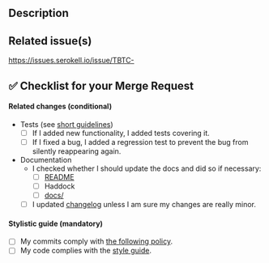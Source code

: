 ## Description

<!--
Describes the nature of your changes. If they are substantial, you should
further subdivide this into a section describing the problem you are solving and
another describing your solution.
-->

## Related issue(s)

<!--
- Short description of how the PR relates to the issue, including an issue link.
For example
- Fixed #999 by adding lenses to exported items

Write 'None' if there are no related issues (which is discouraged).
-->

https://issues.serokell.io/issue/TBTC-

## :white_check_mark: Checklist for your Merge Request

<!--
Ideally a PR has all of the checkmarks set.

If something in this list is irrelevant to your PR, you should still set this
checkmark indicating that you are sure it is dealt with (be that by irrelevance).

If you don't set a checkmark (e. g. don't add a test for new functionality),
you must be able to justify that.
-->

#### Related changes (conditional)

- Tests (see [short guidelines](../blob/master/CONTRIBUTING.md#tests))
  - [ ] If I added new functionality, I added tests covering it.
  - [ ] If I fixed a bug, I added a regression test to prevent the bug from
        silently reappearing again.

- Documentation
  - I checked whether I should update the docs and did so if necessary:
    - [ ] [README](../blob/master/README.md)
    - [ ] Haddock
    - [ ] [docs/](../blob/master/docs/)
  - [ ] I updated [changelog](../blob/master/ChangeLog.md) unless I am sure my changes are
        really minor.

#### Stylistic guide (mandatory)

- [ ] My commits comply with [the following policy](https://www.notion.so/serokell/Where-and-how-to-commit-your-work-58f8973a4b3142c8abbd2e6fd5b3a08e).
- [ ] My code complies with the [style guide](../blob/master/docs/code-style.md).
